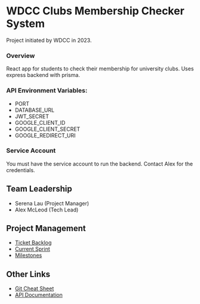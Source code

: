 # WDCC Clubs Membership Checker System

Project initiated by WDCC in 2023.

### Overview

React app for students to check their membership for university clubs. Uses express backend with prisma.

### API Environment Variables:

- PORT
- DATABASE_URL
- JWT_SECRET
- GOOGLE_CLIENT_ID
- GOOGLE_CLIENT_SECRET
- GOOGLE_REDIRECT_URI

### Service Account
You must have the service account to run the backend. Contact Alex for the credentials.

## Team Leadership

- Serena Lau (Project Manager)
- Alex McLeod (Tech Lead)

## Project Management

- [Ticket Backlog](https://github.com/orgs/UoaWDCC/projects/20/views/1)
- [Current Sprint](https://github.com/orgs/UoaWDCC/projects/20/views/2)
- [Milestones](https://github.com/UoaWDCC/wdcc-clubs-mem-checker/milestones)

## Other Links

- [Git Cheat Sheet](https://github.com/UoaWDCC/wdcc-clubs-mem-checker/wiki/Workshops-and-Trainings#git-cheat-sheet)
- [API Documentation](https://uoawdcc.github.io/wdcc-clubs-mem-checker/redoc-static.html)
